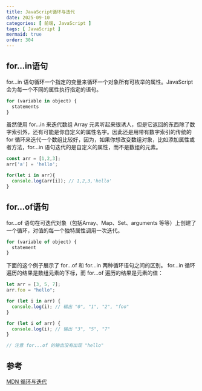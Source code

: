 ```yaml
---
title: JavaScript循环与迭代
date: 2025-09-10
categories: [ 前端, JavaScript ]
tags: [ JavaScript ]
mermaid: true
order: 304
---
```


## for...in语句

for...in 语句循环一个指定的变量来循环一个对象所有可枚举的属性。JavaScript 会为每一个不同的属性执行指定的语句。

```javaScript
for (variable in object) {
  statements
}
```

虽然使用 for...in 来迭代数组 Array 元素听起来很诱人，但是它返回的东西除了数字索引外，还有可能是你自定义的属性名字。因此还是用带有数字索引的传统的 for 循环来迭代一个数组比较好，因为，如果你想改变数组对象，比如添加属性或者方法，for...in 语句迭代的是自定义的属性，而不是数组的元素。

```javaScript
const arr = [1,2,3];
arr['a'] = 'hello';

for(let i in arr){
  console.log(arr[i]); // 1,2,3,'hello'
}
```

## for...of语句

for...of 语句在可迭代对象（包括Array、Map、Set、arguments 等等）上创建了一个循环，对值的每一个独特属性调用一次迭代。

```javaScript
for (variable of object) {
  statement
}
```

下面的这个例子展示了 for...of 和 for...in 两种循环语句之间的区别。 for...in 循环遍历的结果是数组元素的下标，而 for...of 遍历的结果是元素的值：

```javaScript
let arr = [3, 5, 7];
arr.foo = "hello";

for (let i in arr) {
  console.log(i); // 输出 "0", "1", "2", "foo"
}

for (let i of arr) {
  console.log(i); // 输出 "3", "5", "7"
}

// 注意 for...of 的输出没有出现 "hello"
```

## 参考

[MDN 循环与迭代](https://developer.mozilla.org/zh-CN/docs/Web/JavaScript/Guide/Loops_and_iteration)